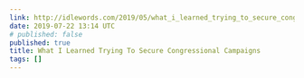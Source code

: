 ```yaml
---
link: http://idlewords.com/2019/05/what_i_learned_trying_to_secure_congressional_campaigns.htm
date: 2019-07-22 13:14 UTC
# published: false
published: true
title: What I Learned Trying To Secure Congressional Campaigns
tags: []
---
```




